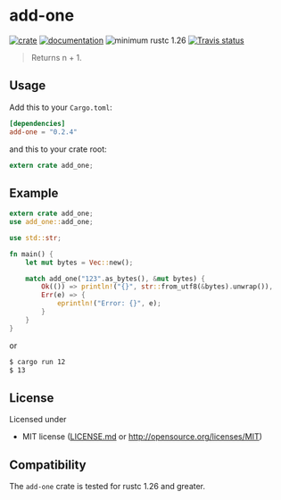 # add-one

[![crate](https://img.shields.io/badge/crates.io-0.2.2-orange.svg)](https://crates.io/crates/add-one)
[![documentation](https://img.shields.io/badge/docs-0.2.2-blue.svg)](https://docs.rs/add-one)
![minimum rustc 1.26](https://img.shields.io/badge/rustc-%2B1.26-red.svg)
[![Travis status](https://travis-ci.org/o2sh/add-one.svg?branch=master)](https://travis-ci.org/o2sh/add-one)


> Returns n + 1.

## Usage

Add this to your `Cargo.toml`:

```toml
[dependencies]
add-one = "0.2.4"
```

and this to your crate root:

```rust
extern crate add_one;
```

## Example

```rust
extern crate add_one;
use add_one::add_one;

use std::str;

fn main() {
    let mut bytes = Vec::new();

    match add_one("123".as_bytes(), &mut bytes) {
        Ok(()) => println!("{}", str::from_utf8(&bytes).unwrap()),
        Err(e) => {
            eprintln!("Error: {}", e);
        }
    }
}
```

or 

```sh
$ cargo run 12
$ 13
```

## License

Licensed under

 * MIT license ([LICENSE.md](LICENSE.md) or http://opensource.org/licenses/MIT)

## Compatibility

The `add-one` crate is tested for rustc 1.26 and greater.
